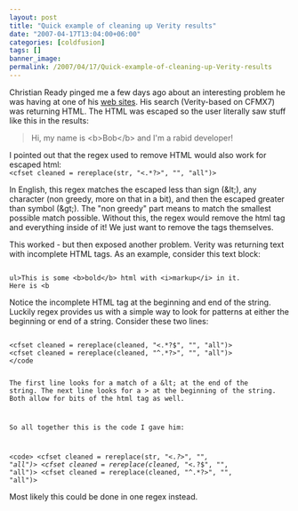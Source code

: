 ```yaml
---
layout: post
title: "Quick example of cleaning up Verity results"
date: "2007-04-17T13:04:00+06:00"
categories: [coldfusion]
tags: []
banner_image: 
permalink: /2007/04/17/Quick-example-of-cleaning-up-Verity-results
---
```


Christian Ready pinged me a few days ago about an interesting problem he was having at one of his <a href="http://www.marcor.com/">web sites</a>. His search (Verity-based on CFMX7) was returning HTML. The HTML was escaped so the user literally saw stuff like this in the results:

<blockquote>
Hi, my name is &lt;b&gt;Bob&lt;/b&gt; and I'm a rabid developer!
</blockquote>
<!--more-->
I pointed out that the regex used to remove HTML would also work for escaped html:

<code>
&lt;cfset cleaned = rereplace(str, "&lt;.*?&gt;", "", "all")&gt;
</code>

In English, this regex matches the escaped less than sign (&amp;lt;), any character (non greedy, more on that in a bit), and then the escaped greater than symbol (&amp;gt;). The "non greedy" part means to match the smallest possible match possible. Without this, the regex would remove the html tag and everything inside of it! We just want to remove the tags themselves.

This worked - but then exposed another problem. Verity was returning text with incomplete HTML tags. As an example, consider this text block:

<code>
ul&gt;This is some &lt;b&gt;bold&lt;/b&gt; html with &lt;i&gt;markup&lt;/i&gt; in it.
Here is &lt;b
</code>

Notice the incomplete HTML tag at the beginning and end of the string. Luckily regex provides us with a simple way to look for patterns at either the beginning or end of a string. Consider these two lines:

<code>
&lt;cfset cleaned = rereplace(cleaned, "&lt;.*?$", "", "all")&gt;
&lt;cfset cleaned = rereplace(cleaned, "^.*?&gt;", "", "all")&gt;
&lt;/code

The first line looks for a match of a &amp;lt; at the end of the string. The next line looks for a &gt; at the beginning of the string. Both allow for bits of the html tag as well.

So all together this is the code I gave him:

&lt;code&gt;
&lt;cfset cleaned = rereplace(str, "&lt;.*?&gt;", "", "all")&gt;
&lt;cfset cleaned = rereplace(cleaned, "&lt;.*?$", "", "all")&gt;
&lt;cfset cleaned = rereplace(cleaned, "^.*?&gt;", "", "all")&gt;
</code>

Most likely this could be done in one regex instead.
